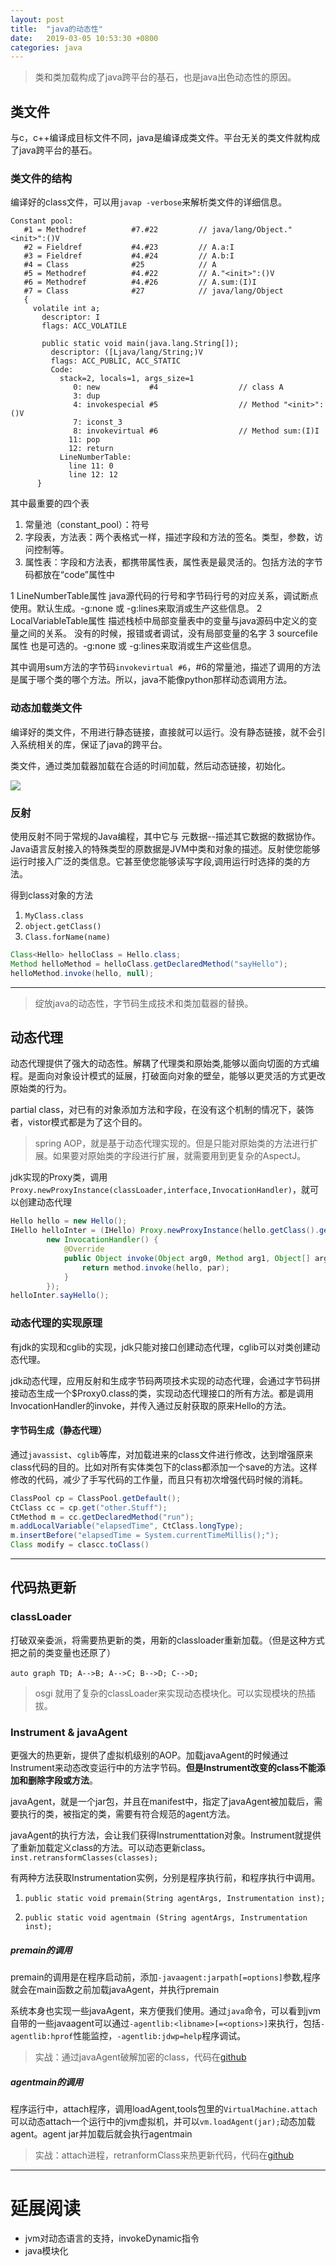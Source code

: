 ```yaml
---
layout: post
title:  "java的动态性"
date:   2019-03-05 10:53:30 +0800
categories: java
---
```


>类和类加载构成了java跨平台的基石，也是java出色动态性的原因。

## 类文件

与c，c++编译成目标文件不同，java是编译成类文件。平台无关的类文件就构成了java跨平台的基石。

### 类文件的结构

编译好的class文件，可以用`javap -verbose`来解析类文件的详细信息。

```auto
Constant pool:
   #1 = Methodref          #7.#22         // java/lang/Object."<init>":()V
   #2 = Fieldref           #4.#23         // A.a:I
   #3 = Fieldref           #4.#24         // A.b:I
   #4 = Class              #25            // A
   #5 = Methodref          #4.#22         // A."<init>":()V
   #6 = Methodref          #4.#26         // A.sum:(I)I
   #7 = Class              #27            // java/lang/Object
   {
     volatile int a;
       descriptor: I
       flags: ACC_VOLATILE

       public static void main(java.lang.String[]);
         descriptor: ([Ljava/lang/String;)V
         flags: ACC_PUBLIC, ACC_STATIC
         Code:
           stack=2, locals=1, args_size=1
              0: new           #4                  // class A
              3: dup
              4: invokespecial #5                  // Method "<init>":()V
              7: iconst_3
              8: invokevirtual #6                  // Method sum:(I)I
             11: pop
             12: return
           LineNumberTable:
             line 11: 0
             line 12: 12
      }
```
其中最重要的四个表
1. 常量池（constant_pool）：符号
2. 字段表，方法表：两个表格式一样，描述字段和方法的签名。类型，参数，访问控制等。
3. 属性表：字段和方法表，都携带属性表，属性表是最灵活的。包括方法的字节码都放在“code”属性中

1 LineNumberTable属性
java源代码的行号和字节码行号的对应关系，调试断点使用。默认生成。-g:none 或 -g:lines来取消或生产这些信息。
2 LocalVariableTable属性
描述栈桢中局部变量表中的变量与java源码中定义的变量之间的关系。
没有的时候，报错或者调试，没有局部变量的名字
3 sourcefile属性
也是可选的。-g:none 或 -g:lines来取消或生产这些信息。


其中调用sum方法的字节码`invokevirtual #6`，#6的常量池，描述了调用的方法是属于哪个类的哪个方法。所以，java不能像python那样动态调用方法。

### 动态加载类文件

编译好的类文件，不用进行静态链接，直接就可以运行。没有静态链接，就不会引入系统相关的库，保证了java的跨平台。

类文件，通过类加载器加载在合适的时间加载，然后动态链接，初始化。

![](/java_book/assets/class.png)

### 反射

使用反射不同于常规的Java编程，其中它与 元数据--描述其它数据的数据协作。Java语言反射接入的特殊类型的原数据是JVM中类和对象的描述。反射使您能够运行时接入广泛的类信息。它甚至使您能够读写字段,调用运行时选择的类的方法。

得到class对象的方法
1. `MyClass.class`
2. `object.getClass()`
3. `Class.forName(name)`

```java
Class<Hello> helloClass = Hello.class;
Method helloMethod = helloClass.getDeclaredMethod("sayHello");
helloMethod.invoke(hello, null);
```

---
> 绽放java的动态性，字节码生成技术和类加载器的替换。

## 动态代理

动态代理提供了强大的动态性。解耦了代理类和原始类,能够以面向切面的方式编程。是面向对象设计模式的延展，打破面向对象的壁垒，能够以更灵活的方式更改原始类的行为。

partial class，对已有的对象添加方法和字段，在没有这个机制的情况下，装饰者，vistor模式都是为了这个目的。

>spring AOP，就是基于动态代理实现的。但是只能对原始类的方法进行扩展。如果要对原始类的字段进行扩展，就需要用到更复杂的AspectJ。

jdk实现的Proxy类，调用`Proxy.newProxyInstance(classLoader,interface,InvocationHandler)`，就可以创建动态代理

```java
Hello hello = new Hello();
IHello helloInter = (IHello) Proxy.newProxyInstance(hello.getClass().getClassLoader(), hello.getClass().getInterfaces(),
		new InvocationHandler() {
			@Override
			public Object invoke(Object arg0, Method arg1, Object[] arg2) throws Throwable {
				return method.invoke(hello, par);
			}
		});
helloInter.sayHello();
```
### 动态代理的实现原理
有jdk的实现和cglib的实现，jdk只能对接口创建动态代理，cglib可以对类创建动态代理。

jdk动态代理，应用反射和生成字节码两项技术实现的动态代理，会通过字节码拼接动态生成一个$Proxy0.class的类，实现动态代理接口的所有方法。都是调用InvocationHandler的invoke，并传入通过反射获取的原来Hello的方法。

#### 字节码生成（静态代理）

通过`javassist`、`cglib`等库，对加载进来的class文件进行修改，达到增强原来class代码的目的。比如对所有实体类包下的class都添加一个save的方法。这样修改的代码，减少了手写代码的工作量，而且只有初次增强代码时候的消耗。

```java
ClassPool cp = ClassPool.getDefault();
CtClass cc = cp.get("other.Stuff");
CtMethod m = cc.getDeclaredMethod("run");
m.addLocalVariable("elapsedTime", CtClass.longType);
m.insertBefore("elapsedTime = System.currentTimeMillis();");
Class modify = clascc.toClass()
```

---
## 代码热更新

### classLoader

打破双亲委派，将需要热更新的类，用新的classloader重新加载。（但是这种方式把之前的类变量也还原了）

​```auto
graph TD;
    A-->B;
    A-->C;
    B-->D;
    C-->D;
​```

>osgi 就用了复杂的classLoader来实现动态模块化。可以实现模块的热插拔。

### Instrument & javaAgent

更强大的热更新，提供了虚拟机级别的AOP。加载javaAgent的时候通过Instrument来动态改变运行中的方法字节码。**但是Instrument改变的class不能添加和删除字段或方法**。

javaAgent，就是一个jar包，并且在manifest中，指定了javaAgent被加载后，需要执行的类，被指定的类，需要有符合规范的agent方法。

javaAgent的执行方法，会让我们获得Instrumenttation对象。Instrument就提供了重新加载定义class的方法。可以动态更新class。
 `inst.retransformClasses(classes);`

有两种方法获取Instrumentation实例，分别是程序执行前，和程序执行中调用。

1. `public static void premain(String agentArgs, Instrumentation inst);`

2. `public static void agentmain (String agentArgs, Instrumentation inst);`

##### premain的调用

premain的调用是在程序启动前，添加`-javaagent:jarpath[=options]`参数,程序就会在main函数之前加载javaAgent，并执行premain

系统本身也实现一些javaAgent，来方便我们使用。通过`java`命令，可以看到jvm自带的一些javaagent可以通过`-agentlib:<libname>[=<options>]`来执行，包括`-agentlib:hprof`性能监控，`-agentlib:jdwp=help`程序调试。

>实战：通过javaAgent破解加密的class，代码在[github](https://gist.github.com/lawnight/95de63e8e7eaffe628daafe543414778)

##### agentmain的调用

程序运行中，attach程序，调用loadAgent,tools包里的`VirtualMachine.attach`可以动态attach一个运行中的jvm虚拟机，并可以`vm.loadAgent(jar);`动态加载agent。agent jar并加载后就会执行agentmain

>实战：attach进程，retranformClass来热更新代码，代码在[github](https://github.com/lawnight/hotswap)

---
# 延展阅读
- jvm对动态语言的支持，invokeDynamic指令
- java模块化
